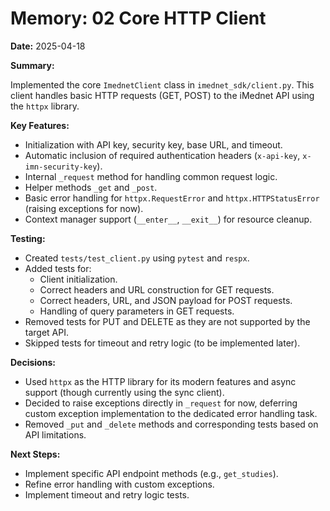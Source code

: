 # Memory: 02 Core HTTP Client

**Date:** 2025-04-18

**Summary:**

Implemented the core `ImednetClient` class in `imednet_sdk/client.py`. This client handles basic HTTP requests (GET, POST) to the iMednet API using the `httpx` library.

**Key Features:**

* Initialization with API key, security key, base URL, and timeout.
* Automatic inclusion of required authentication headers (`x-api-key`, `x-imn-security-key`).
* Internal `_request` method for handling common request logic.
* Helper methods `_get` and `_post`.
* Basic error handling for `httpx.RequestError` and `httpx.HTTPStatusError` (raising exceptions for now).
* Context manager support (`__enter__`, `__exit__`) for resource cleanup.

**Testing:**

* Created `tests/test_client.py` using `pytest` and `respx`.
* Added tests for:
  * Client initialization.
  * Correct headers and URL construction for GET requests.
  * Correct headers, URL, and JSON payload for POST requests.
  * Handling of query parameters in GET requests.
* Removed tests for PUT and DELETE as they are not supported by the target API.
* Skipped tests for timeout and retry logic (to be implemented later).

**Decisions:**

* Used `httpx` as the HTTP library for its modern features and async support (though currently using the sync client).
* Decided to raise exceptions directly in `_request` for now, deferring custom exception implementation to the dedicated error handling task.
* Removed `_put` and `_delete` methods and corresponding tests based on API limitations.

**Next Steps:**

* Implement specific API endpoint methods (e.g., `get_studies`).
* Refine error handling with custom exceptions.
* Implement timeout and retry logic tests.
